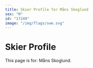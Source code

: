 ```yaml
---
title: Skier Profile for Måns Skoglund
sex: "M"
id: "17249"
image: "/img/flags/swe.svg" 
---
```


# Skier Profile

This page is for: Måns Skoglund.
    